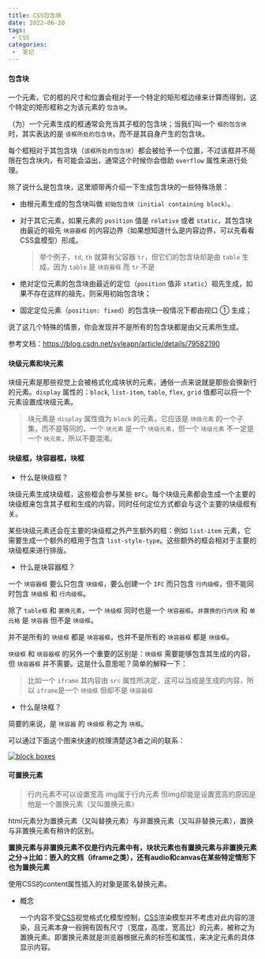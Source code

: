 ```yaml
---
title: CSS包含块
date: 2022-06-20
tags:
 - CSS
categories:
 -  笔记
---
```


#### 包含块

一个元素，它的框的尺寸和位置会相对于一个特定的矩形框边缘来计算而得到，这个特定的矩形框称之为该元素的 `包含块`。

（为）一个元素生成的框通常会充当其子框的包含块；当我们叫一个 `框的包含块` 时，其实表达的是 `该框所处的包含块`，而不是其自身产生的包含块。

每个框相对于其包含块（`该框所处的包含块`）都会被给予一个位置，不过该框并不局限在包含块内，有可能会溢出，通常这个时候你会借助 `overflow` 属性来进行处理。

除了说什么是包含块，这里顺带再介绍一下生成包含块的一些特殊场景：

- 由根元素生成的包含块叫做 `初始包含块（initial containing block）`。

- 对于其它元素，如果元素的 `position` 值是 `relative` 或者 `static`，其包含块由最近的祖先 `块容器框` 的内容边界（如果想知道什么是内容边界，可以先看看CSS盒模型）形成。

  > 举个例子，`td`, `th` 就算有父容器 `tr`，但它们的包含块却是由 `table` 生成，因为 `table` 是 `块容器框` 而 `tr` 不是

- 绝对定位元素的包含块由最近的定位（`position` 值非 `static`）祖先生成，如果不存在这样的祖先，则采用初始包含块；

- 固定定位元素（`position: fixed`）的包含块一般情况下都由视口 ① 生成；

说了这几个特殊的情景，你会发现并不是所有的包含块都是由父元素所生成。

参考文档：https://blog.csdn.net/syleapn/article/details/79582190

#### 块级元素和块元素

块级元素是那些视觉上会被格式化成块状的元素，通俗一点来说就是那些会换新行的元素。`display` 属性的：`block`, `list-item`, `table`, `flex`, `grid` 值都可以将一个元素设置成块级元素。

> 块元素是 `display` 属性值为 `block` 的元素，它应该是 `块级元素` 的一个子集，而不是等同的，一个 `块元素` 是一个 `块级元素`，但一个 `块级元素` 不一定是一个 `块元素`，所以不要混淆。

#### 块级框，块容器框，块框

- 什么是块级框？

块级元素生成块级框，这些框会参与某些 `BFC`。每个块级元素都会生成一个主要的块级框来包含其子框和生成的内容，同时任何定位方式都会与这个主要的块级框有关。

某些块级元素还会在主要的块级框之外产生额外的框：例如 `list-item` 元素，它需要生成一个额外的框用于包含 `list-style-type`。这些额外的框会相对于主要的块级框来进行排版。

- 什么是块容器框？

一个 `块容器框` 要么只包含 `块级框`，要么创建一个 `IFC` 而只包含 `行内级框`，但不能同时包含 `块级框` 和 `行内级框`。

除了 `table框` 和 `置换元素`，一个 `块级框` 同时也是一个 `块容器框`。`非置换的行内块` 和 `单元格` 是 `块容器` 但不是 `块级框`。

并不是所有的 `块级框` 都是 `块容器框`，也并不是所有的 `块容器框` 都是 `块级框`。

`块级框` 和 `块容器框` 的另外一个重要的区别是：`块级框` 需要能够包含其生成的内容，但 `块容器框` 并不需要。这是什么意思呢？简单的解释一下：

> 比如一个 `iframe` 其内容由 `src` 属性所决定，这可以当成是生成的内容，所以 `iframe`是一个 `块级框` 但却不是 `块容器框`

- 什么是块框？

简要的来说，是 `块容器` 的 `块级框` 称之为 `块框`。

可以通过下面这个图来快速的梳理清楚这3者之间的联系：

[![block boxes](http://blog.doyoe.com/image/boxes/block-boxes.png)](http://blog.doyoe.com/image/boxes/block-boxes.png)

#### 可置换元素

> 行内元素不可以设置宽高 img属于行内元素 但img却能是设置宽高的原因是他是一个置换元素（又叫置换元素）

html元素分为置换元素（又叫替换元素）与非置换元素（又叫非替换元素），置换与非置换元素有稍许的区别。

**置换元素与非置换元素不仅是行内元素中有，块状元素也有置换元素与非置换元素之分->比如：嵌入的文档（iframe之类），还有audio和canvas在某些特定情形下也为置换元素**

使用CSS的content属性插入的对象是匿名替换元素。

- 概念

  一个内容不受[CSS](http://caibaojian.com/css3/)视觉格式化模型控制，[CSS](http://caibaojian.com/t/css)渲染模型并不考虑对此内容的渲染，且元素本身一般拥有固有尺寸（宽度，高度，宽高比）的元素，被称之为置换元素。即置换元素就是浏览器根据元素的标签和属性，来决定元素的具体显示内容。